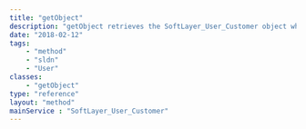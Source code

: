 ```yaml
---
title: "getObject"
description: "getObject retrieves the SoftLayer_User_Customer object whose ID number corresponds to the ID number of the init parameter passed to the SoftLayer_User_Customer service. You can only retrieve users that are assigned to the customer account belonging to the user making the API call. "
date: "2018-02-12"
tags:
    - "method"
    - "sldn"
    - "User"
classes:
    - "getObject"
type: "reference"
layout: "method"
mainService : "SoftLayer_User_Customer"
---
```

